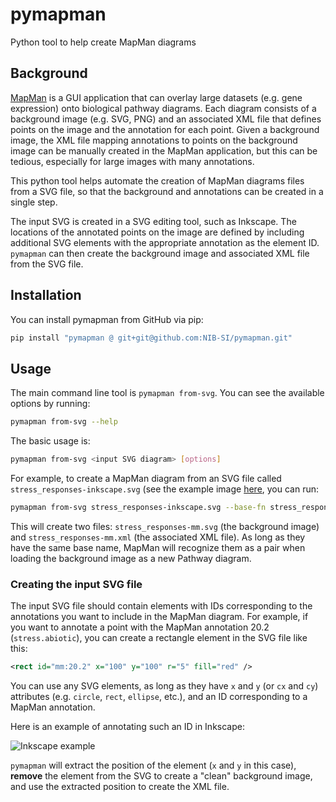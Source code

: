 # pymapman
Python tool to help create MapMan diagrams

## Background

[MapMan](https://www.plabipd.de/mapman_main.html) is a GUI application that can overlay large datasets (e.g. gene expression) onto biological pathway diagrams. Each diagram consists
of a background image (e.g. SVG, PNG) and an associated XML file that defines  points on the image and the annotation for each point. Given a background image, the XML file mapping annotations to points on the background image can be manually created in the MapMan application, but this can be tedious, especially for large images with many annotations.

This python tool helps automate the creation of MapMan diagrams files from a SVG file, so that the background and annotations can be created in a single step. 

The input SVG is created in a SVG editing tool, such as Inkscape. The locations of the annotated points on the image are defined by including additional SVG elements with the appropriate annotation as the element ID. `pymapman` can then create the background image and associated XML file from the SVG file.

## Installation

You can install pymapman from GitHub via pip:

```bash
pip install "pymapman @ git+git@github.com:NIB-SI/pymapman.git"
```

## Usage

The main command line tool is `pymapman from-svg`. You can see the available options by running:

```bash
pymapman from-svg --help
```

The basic usage is:

```bash
pymapman from-svg <input SVG diagram> [options]

```

For example, to create a MapMan diagram from an SVG file called `stress_responses-inkscape.svg` (see the example image [here](resources/input_diagrams), you can run:

```bash
pymapman from-svg stress_responses-inkscape.svg --base-fn stress_responses-mm --output-dir .
```

This will create two files: `stress_responses-mm.svg` (the background image) and `stress_responses-mm.xml` (the associated XML file). As long as they have the same base name, MapMan will recognize them as a pair when loading the background image as a new Pathway diagram.

### Creating the input SVG file

The input SVG file should contain elements with IDs corresponding to the annotations you want to include in the MapMan diagram. For example, if you want to annotate a point with the MapMan annotation 20.2 (`stress.abiotic`), you can create a rectangle element in the SVG file like this:

```xml
<rect id="mm:20.2" x="100" y="100" r="5" fill="red" />
```

You can use any SVG elements, as long as they have `x` and `y` (or `cx` and `cy`) attributes (e.g. `circle`, `rect`, `ellipse`, etc.), and an ID corresponding to a MapMan annotation.

Here is an example of annotating such an ID in Inkscape:

![Inkscape example](docs/inkscape_rec-id.png)

`pymapman` will extract the position of the element (`x` and `y` in this case), __remove__ the element from the SVG to create a "clean" background image, and use the extracted position to create the XML file. 
